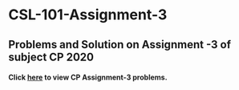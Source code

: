 # CSL-101-Assignment-3
## Problems and Solution on Assignment -3 of subject CP 2020

#### Click [here](https://github.com/ABD-01/CSL-101-Assignment-3/blob/master/CP-Assignment-3.pdf) to view CP Assignment-3 problems.
